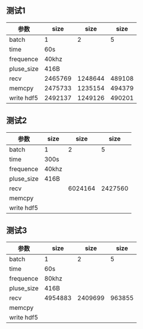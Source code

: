 ## 测试1
|参数 | size |size | size|
|  ----  | ----  | ---- | ---- |
| batch | 1 | 2| 5 |
| time | 60s |
|frequence |40khz|
|pluse_size |416B|
|recv |2465769|1248644|489108|
|memcpy| 2475733|1235154|494379|
|write hdf5 |2492137|1249126|490201|


## 测试2

|参数 | size |size | size|
|  ----  | ----  | ---- | ---- |
| batch | 1 | 2| 5 |
| time | 300s |
|frequence |40khz|
|pluse_size |416B|
|recv ||6024164|2427560|
|memcpy| |||
|write hdf5 ||||

## 测试3
|参数 | size |size | size|
|  ----  | ----  | ---- | ---- |
| batch | 1 | 2| 5 |
| time | 60s |
|frequence |80khz|
|pluse_size |416B|
|recv |4954883|2409699|963855|
|memcpy| |||
|write hdf5 ||||

